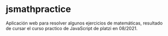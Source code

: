 # jsmathpractice
Aplicación web para resolver algunos ejercicios de matemáticas, resultado de cursar el curso practico de JavaScript de platzi en 08/2021.
